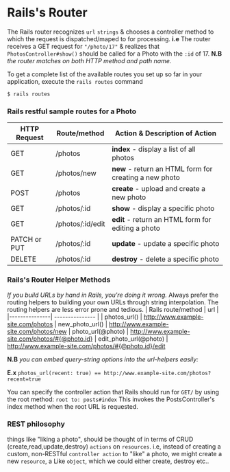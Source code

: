 # Rails's Router

The Rails router recognizes ```url``` ```strings``` & chooses a controller method to which the request is dispatched/maped to for processing. <b>i.e</b> The router receives a GET request for ```"/photo/17"``` & realizes that ```PhotosController#show()``` should be called for a Photo with the ```:id``` of 17. <b>N.B</b> <i>the router matches on both HTTP method and path name.</i>

To get a complete list of the available routes you set up so far in your application, execute the ```rails routes``` command
```
$ rails routes
```

### Rails restful sample routes for a Photo 
| HTTP Request | Route/method | Action & Description of Action |  
|---------------|   --------------- | --------------- |
| GET	| /photos	| <b>index</b>	- display a list of all photos
| GET	| /photos/new	| <b>new</b> - return an HTML form for creating a new photo
| POST	| /photos	| <b>create</b> - upload and create a new photo
| GET	| /photos/:id	| <b>show</b> - display a specific photo
| GET	| /photos/:id/edit	| <b>edit</b> - return an HTML form for editing a photo
| PATCH or PUT	| /photos/:id	| <b>update</b> - update a specific photo
| DELETE	| /photos/:id	| <b>destroy</b> - delete a specific photo


### Rails's Router Helper Methods
<i>If you build URLs by hand in Rails, you're doing it wrong.</i>
Always prefer the routing helpers to building your own URLs through string interpolation. The routing helpers are less error prone and tedious.
| Rails route/method | url |   
|---------------|   --------------- |
| photos_url()	| http://www.example-site.com/photos
| new_photo_url()	| http://www.example-site.com/photos/new
| photo_url(@photo)	| http://www.example-site.com/photos/#{@photo.id}
| edit_photo_url(@photo)	| http://www.example-site.com/photos/#{@photo.id}/edit

<b>N.B</b> <i>you can embed query-string options into the url-helpers easily:</i>

<b>E.x</b> ```photos_url(recent: true) == http://www.example-site.com/photos?recent=true```

You can specify the controller action that Rails should run for ```GET/``` by using the root method:
```root to: posts#index```
This invokes the PostsController's index method when the root URL is requested.

### REST philosophy
things like "liking a photo", should be thought of in terms of CRUD (create,read,update,destroy) ```actions``` on ```resources```. i.e, instead of creating a custom, non-RESTful ```controller action``` to "like" a photo, we might create a new ```resource```, a Like ```object```, which we could either create, destroy etc..

